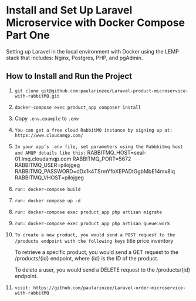 # Install and Set Up Laravel Microservice with Docker Compose Part One

Setting up Laravel in the local environment with Docker using the LEMP stack that includes: Nginx, Postgres, PHP, and pgAdmin.



## How to Install and Run the Project

1. ``` git clone git@github.com:paularinzee/Laravel-product-microservice-with-rabbitMQ.git ```
2. ``` docker-compose exec product_app composer install ```
3. Copy ```.env.example``` to ```.env```
4. ``` You can get a free cloud RabbitMQ instance by signing up at: https://www.cloudamqp.com/ ```

5. ``` In your app’s .env file, set parameters using the Rabbbitmq host and AMQP details like this: ```
    RABBITMQ_HOST=seal-01.lmq.cloudamqp.com
    RABBITMQ_PORT=5672
    RABBITMQ_USER=pilojgeg
    RABBITMQ_PASSWORD=dDx1k4TSrmYfbXEPADtGgbMbE14mx8iq
    RABBITMQ_VHOST=pilojgeg

6. ```run: docker-compose build```
7. ```run: docker compose up -d```
8. ```run: docker-compose exec product_app php artisan migrate```

9. ```run: docker-compose exec product_app php artisan queue:work```
10. ``` To create a new product, you would send a POST request to the /products endpoint with the following keys ```
    title
    price
    inventory

    To retrieve a specific product, you would send a GET request to the /products/{id} endpoint, where {id} is the ID of the product.

    To delete a user, you would send a DELETE request to the /products/{id} endpoint.
11. ```visit: https://github.com/paularinzee/Laravel-order-microservice-with-rabbitMQ  ```

